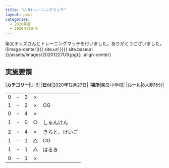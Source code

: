 ```yaml
---
title: "U-9トレーニングマッチ"
layout: post
categories:
  - 2020年度
  - 2020年度U-9
---
```


柴又キッズさんとトレーニングマッチを行いました。ありがとうございました。
![image-center]({{ site.url }}{{ site.baseurl }}/assets/images/20201227U9.jpg){: .align-center}

## 実施要領

|**カテゴリー**|U-9|
|**日付**|2020年12月27日|
|**場所**|柴又小学校|
|**ルール**|8人制15分|

|    |   |    |         |    |
|:--:|:-:|:--:|:--:|:--------|
|    0| - |   3|×||
|    1| - |   2|×|OG|
|    0| - |   4|×||
|    1| - |   0|○|しゅんけん|
|    2| - |   4|×|きらと、けいご|
|    1| - |   1|△|OG|
|    1| - |   1|△|はるき|
|    0| - |   1|×||
